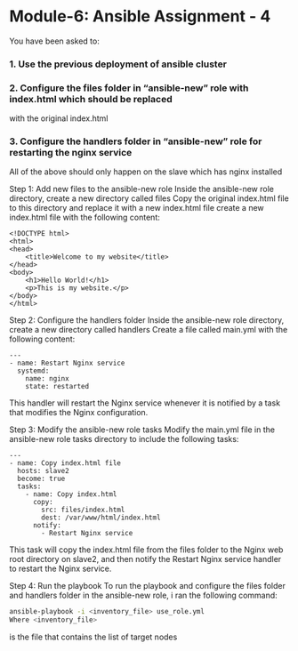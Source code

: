 # Module-6: Ansible Assignment - 4 
You have been asked to: 
### 1. Use the previous deployment of ansible cluster 
### 2. Configure the files folder in “ansible-new” role with index.html which should be replaced 
with the original index.html 
### 3. Configure the handlers folder in “ansible-new” role for restarting the nginx service
All of the above should only happen on the slave which has nginx installed


Step 1: Add new files to the ansible-new role
Inside the ansible-new role directory, create a new directory called files
Copy the original index.html file to this directory and replace it with a new index.html file 
create a new index.html file with the following content:

```
<!DOCTYPE html>
<html>
<head>
	<title>Welcome to my website</title>
</head>
<body>
	<h1>Hello World!</h1>
	<p>This is my website.</p>
</body>
</html>
```

Step 2: Configure the handlers folder
Inside the ansible-new role directory, create a new directory called handlers
Create a file called main.yml with the following content:

```
---
- name: Restart Nginx service
  systemd:
    name: nginx
    state: restarted

```
This handler will restart the Nginx service whenever it is notified by a task that modifies the Nginx configuration.

Step 3: Modify the ansible-new role tasks
Modify the main.yml file in the ansible-new role tasks directory to include the following tasks:

```
---
- name: Copy index.html file
  hosts: slave2
  become: true
  tasks:
    - name: Copy index.html
      copy:
        src: files/index.html
        dest: /var/www/html/index.html
      notify:
        - Restart Nginx service
```

This task will copy the index.html file from the files folder to the Nginx web root directory on slave2, 
and then notify the Restart Nginx service handler to restart the Nginx service.

Step 4: Run the playbook
To run the playbook and configure the files folder and handlers folder in the ansible-new role, 
i ran the following command:

```bash
ansible-playbook -i <inventory_file> use_role.yml
Where <inventory_file> 
```
is the file that contains the list of target nodes

